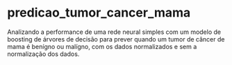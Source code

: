 # predicao_tumor_cancer_mama
Analizando a performance de uma rede neural simples com um modelo de boosting de árvores de decisão para prever quando um tumor de câncer de mama é benígno ou malígno, com os dados normalizados e sem a normalização dos dados.
